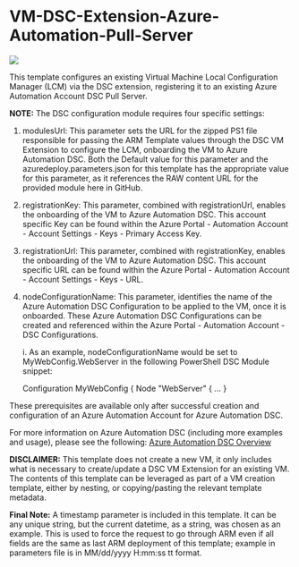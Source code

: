 # VM-DSC-Extension-Azure-Automation-Pull-Server

<a href="https://portal.azure.com/#create/Microsoft.Template/uri/https%3A%2F%2Fraw.githubusercontent.com%2FAzure%2Fdanielscholl%2Fmaster%2Fazure-automation-arm%2Ftemplates%2Fdscpullserver%2Fazuredeploy.json" target="_blank">
    <img src="http://azuredeploy.net/deploybutton.png"/>
</a>


This template configures an existing Virtual Machine Local Configuration Manager (LCM) via the DSC extension, registering it to an existing Azure Automation Account DSC Pull Server.

<b>NOTE:</b> The DSC configuration module requires four specific settings:

1. modulesUrl: This parameter sets the URL for the zipped PS1 file responsible for passing the ARM Template values through the DSC VM Extension to configure the LCM, onboarding the VM to Azure Automation DSC. Both the Default value for this parameter and the azuredeploy.parameters.json for this template has the appropriate value for this parameter, as it references the RAW content URL for the provided module here in GitHub.

2. registrationKey: This parameter, combined with registrationUrl, enables the onboarding of the VM to Azure Automation DSC. This account specific Key can be found within the Azure Portal - Automation Account - Account Settings - Keys - Primary Access Key.

3. registrationUrl: This parameter, combined with registrationKey, enables the onboarding of the VM to Azure Automation DSC. This account specific URL can be found within the Azure Portal - Automation Account - Account Settings - Keys - URL.

4. nodeConfigurationName: This parameter, identifies the name of the Azure Automation DSC Configuration to be applied to the VM, once it is onboarded. These Azure Automation DSC Configurations can be created and referenced within the Azure Portal - Automation Account - DSC Configurations.

   i. As an example, nodeConfigurationName would be set to MyWebConfig.WebServer in the following PowerShell DSC Module snippet:

      Configuration MyWebConfig {
           Node "WebServer" {
		   ...
           }

These prerequisites are available only after successful creation and configuration of an Azure Automation Account for Azure Automation DSC.

For more information on Azure Automation DSC (including more examples and usage), please see the following: <a href="http://aka.ms/DSCLearnMore" target="_blank">Azure Automation DSC Overview</a>

<b>DISCLAIMER:</b> This template does not create a new VM, it only includes what is necessary to create/update a DSC VM Extension for an existing VM. The contents of this template can be leveraged as part of a VM creation template, either by nesting, or copying/pasting the relevant template metadata.

<b>Final Note:</b> A timestamp parameter is included in this template. It can be any unique string, but the current datetime, as a string, was chosen as an example. This is used to force the request to go through ARM even if all fields are the same as last ARM deployment of this template; example in parameters file is in MM/dd/yyyy H:mm:ss tt format.
